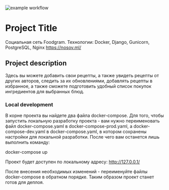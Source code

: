 ![example workflow](https://github.com/DonFortes/foodgram-project/actions/workflows/foodgram.yml/badge.svg)

# Project Title
Социальная сеть Foodgram.
Технологии: Docker, Django, Gunicorn, PostgreSQL, Nginx
https://nosov.ml/

## Project description
Здесь вы можете добавить свои рецепты, а также увидеть рецепты от других авторов, следить за их обновлениями, добавлять рецепты в избранное, а также сможете подготовить удобный список покупок ингредиентов для выбранных блюд.

### Local development
В корне проекта вы найдете два файла docker-compose. Для того, чтобы запустить локальную разработку проекта - вам нужно переименовать файл docker-compose.yaml в docker-compose-prod.yaml, а docker-compose-dev.yaml в docker-compose.yaml, в котором сохранены настройки для локальной разработки. После чего вам останется лишь выполнить команду:

docker-compose up

Проект будет доступен по локальному адресу: http://127.0.0.1/

После внесения необходимых изменений - переименуйте файлы docker-compose в обратном порядке. Таким образом проект станет готов для деплоя.